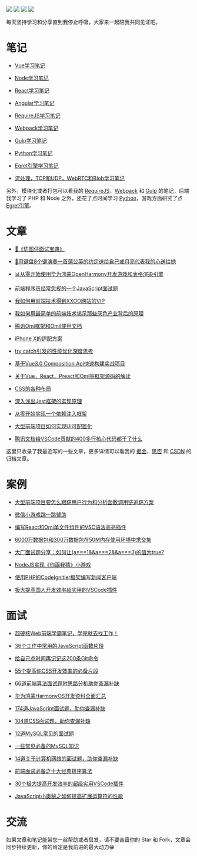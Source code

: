 <p>
<a href="https://github.com/Wscats/articles"><img src="https://img.shields.io/badge/Star-2700+-orange" /></a>
<a href="https://github.com/Wscats/articles"><img src="https://img.shields.io/badge/Version-6.66-brightgreen" /></a>
<a href="https://github.com/Wscats/articles"><img src="https://img.shields.io/badge/Github Page-Wscats-yellow" /></a>
<a href="https://github.com/Wscats"><img src="https://img.shields.io/badge/Author-Eno Yao-blueviolet" /></a>
</p>

每天坚持学习和分享直到我停止呼吸，大家来一起陪我共同见证吧。

# 笔记

- [Vue学习笔记](https://github.com/Wscats/vue-tutorial) 

- [Node学习笔记](https://github.com/Wscats/node-tutorial)

- [React学习笔记](https://github.com/Wscats/react-tutorial)

- [Angular学习笔记](https://github.com/Wscats/angular-tutorial)

<!-- <b><details><summary>其他笔记</summary></b> -->
- [RequireJS学习笔记](https://github.com/Wscats/requirejs-demo)

- [Webpack学习笔记](https://github.com/Wscats/webpack)

- [Gulp学习笔记](https://github.com/Wscats/glup/blob/master/README.md)

- [Python学习笔记](https://github.com/Wscats/python-tutorial)

- [Egret引擎学习笔记](https://github.com/Wscats/egret)

- [流处理，TCP和UDP，WebRTC和Blob学习笔记](https://github.com/Wscats/media-tutorial)
<!-- </details> -->

另外，模块化或者打包可以看我的 [RequireJS](https://github.com/Wscats/requirejs-demo)，[Webpack](https://github.com/Wscats/webpack) 和 [Gulp](https://github.com/Wscats/glup/blob/master/README.md) 的笔记，后端我学习了 PHP 和 Node 之外，还花了点时间学习 [Python](https://github.com/Wscats/python-tutorial)，游戏方面研究了点 [Egret引擎](https://github.com/Wscats/egret)。

# 文章

- [📝《切图仔面试宝典》](https://github.com/Wscats/CV)

- [🎹用键盘8个键演奏一首蒲公英的约定送给自己或月亮代表我的心送给她](https://github.com/Wscats/piano)

- [📊从零开始使用华为鸿蒙OpenHarmony开发游戏和表格渲染引擎](https://github.com/Wscats/openharmony-sheet)

- [前端程序员经常忽视的一个JavaScript面试题](https://github.com/Wscats/articles/issues/85)

- [我如何用前端技术得到XXOO网站的VIP](https://github.com/Wscats/articles/issues/62)

- [我如何用最简单的前端技术揭示那些灰色产业背后的原理](https://github.com/Wscats/articles/issues/90)

- [腾讯Omi框架和Omil使用文档](https://github.com/Wscats/omi-docs)

- [iPhone X的适配方案](https://github.com/Wscats/iPhone-X)

- [try catch引发的性能优化深度思考](https://github.com/Wscats/CV/issues/33)

- [基于Vue3.0 Composition Api快速构建实战项目](https://github.com/Wscats/vue-cli)

- [关于Vue，React，Preact和Omi等框架源码的解读](https://github.com/Wscats/virtual-dom)

- [CSS的各种布局](https://github.com/Wscats/layout-demo)

- [深入浅出Jest框架的实现原理](https://github.com/Wscats/jest-tutorial)

- [从零开始实现一个依赖注入框架](https://github.com/Wscats/dependency-injection/blob/master/README.CN.md)

- [大型前端项目如何实现UI可配置化](https://github.com/Wscats/CV/issues/36)

- [腾讯文档给VSCode贡献的400多行核心代码都干了什么](https://github.com/Wscats/CV/issues/37)


这里只收录了我最近写的一些文章，更多详情可以看我的 [掘金](https://juejin.im/user/584c7f44ac502e0069275cd7)，[思否](https://segmentfault.com/u/wscats) 和 [CSDN](https://blog.csdn.net/qq_27080247) 的归档文章。

# 案例

- [大型前端项目要怎么跟踪用户行为和分析函数调用链追踪方案](https://github.com/Wscats/performance-decorator)

- [微信小游戏跳一跳辅助](https://github.com/Wscats/wechat-jump-game)

- [编写React和Omi单文件组件的VSC语法高亮插件](https://github.com/Wscats/omi-snippets)

- [6000万数据包和300万数据包在50M内存使用环境中求交集](https://github.com/Wscats/intersect)

- [大厂面试题分享：如何让(a===1&&a===2&&a===3)的值为true?](https://github.com/Wscats/CV/issues/28)

- [NodeJS实现《你画我猜》小游戏](https://github.com/Wscats/socket.io)

- [使用PHP的CodeIgnitier框架编写新闻客户端](https://github.com/Wscats/cms)

- [极大提高国人开发效率超实用的VSCode插件](https://juejin.cn/post/6901454172411920392)

# 面试

- [超硬核Web前端学霸笔记，学完就去找工作！](https://segmentfault.com/a/1190000040478093)

- [36个工作中常用的JavaScript函数片段](https://github.com/Wscats/CV/issues/32)

- [给自己点时间再记记这200条Git命令](https://github.com/Wscats/CV/issues/31)

- [55个提高你CSS开发效率的必备片段](https://github.com/Wscats/CV/issues/29)

- [66道前端算法面试题附思路分析助你查漏补缺](https://segmentfault.com/a/1190000040797373)

- [华为鸿蒙HarmonyOS开发资料全面汇总](https://github.com/Wscats/awesome-harmony)

- [174道JavaScript面试题，助你查漏补缺](https://segmentfault.com/a/1190000040444611)

- [104道CSS面试题，助你查漏补缺](https://segmentfault.com/a/1190000040247622)

- [12道MySQL常见的面试题](https://segmentfault.com/a/1190000022636122)

- [一些常见必备的MySQL知识](https://segmentfault.com/a/1190000022468956)

- [14道关于计算机网络的面试题，助你查漏补缺](https://segmentfault.com/a/1190000022350860)

- [前端面试必备之十大经典排序算法](https://segmentfault.com/a/1190000010413296)

- [30个极大提高开发效率的超级实用VSCode插件](https://github.com/Wscats/CV/issues/34)

- [JavaScript小奥秘之如何提高扩展运算符的性能](https://segmentfault.com/a/1190000020309746)

# 交流

如果文章和笔记能带您一丝帮助或者启发，请不要吝啬你的 Star 和 Fork，文章会同步持续更新，你的肯定是我前进的最大动力😁

<!-- 可以微信搜索「 前端遨游 」关注公众号方便你往后阅读 -->
<!-- <img src="https://user-images.githubusercontent.com/17243165/76694577-736c2a80-66af-11ea-859e-2ed5616709ad.png" /> -->
